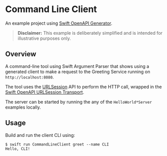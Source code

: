 # Command Line Client

An example project using [Swift OpenAPI Generator](https://github.com/apple/swift-openapi-generator).

> **Disclaimer:** This example is deliberately simplified and is intended for illustrative purposes only.

## Overview

A command-line tool using Swift Argument Parser that shows using a generated client to make a request to the Greeting Service running on `http://localhost:8080`.

The tool uses the [URLSession](https://developer.apple.com/documentation/foundation/urlsession) API to perform the HTTP call, wrapped in the [Swift OpenAPI URLSession Transport](https://github.com/apple/swift-openapi-urlsession).

The server can be started by running the any of the `HelloWorld*Server` examples locally.

## Usage

Build and run the client CLI using:

```
$ swift run CommandLineClient greet --name CLI
Hello, CLI!
```
